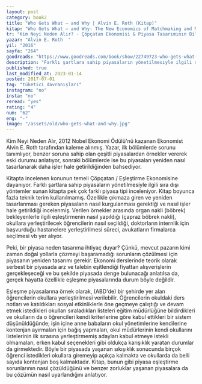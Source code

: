 ```yaml
---
layout: post  
category: book2
title: "Who Gets What — and Why | Alvin E. Roth (Kitap)"  
kitap: "Who Gets What ― and Why: The New Economics of Matchmaking and Market Design"  
tr: "Kim Neyi Neden Alır? - Çöpçatan Ekonomisi & Piyasa Tasarımının Bilinmeyen Dünyası"  
yazar: "Alvin E. Roth  "  
yil: "2016"  
sayfa: "264"  
goodreads: "https://www.goodreads.com/book/show/22749723-who-gets-what-and-why"
description: "Farklı şartlara sahip piyasaların yönetilmesiyle ilgili sıra dışı yöntemler sunan Kim Neyi Neden Alır'da pek çok farklı piyasa tipi inceleniyor."
published: true
last_modified_at: 2023-01-14
posted: 2017-07-01
tag: "tüketici davranışları"
instagram: "no"
insta: "no"
reread: "yes"
rating: "4"
num: "62"
eng: "-"
image: "/assets/old/who-gets-what-and-why.jpg"
---
```


Kim Neyi Neden Alır, 2012 Nobel Ekonomi Ödülü'nü kazanan Ekonomist Alvin E. Roth tarafından kaleme alınmış. Yazar, ilk bölümlerde sorunu tanımlıyor, benzer soruna sahip olan çeşitli piyasalardan örnekler vererek eski durumu anlatıyor, sonraki bölümlerde ise bu piyasaları yeniden nasıl tasarlanarak daha işler hale getirildiğinden bahsediyor.  
  
Kitapta incelenen konunun temeli Çöpçatan / Eşleştirme Ekonomisine dayanıyor. Farklı şartlara sahip piyasaların yönetilmesiyle ilgili sıra dışı yöntemler sunan kitapta pek çok farklı piyasa tipi inceleniyor. Kitap boyunca fazla teknik terim kullanılmamış. Özellikle çıkmaza giren ve yeniden tasarlanması gereken piyasaların nasıl kurgulanması gerektiği ve nasıl işler hale getirildiği incelenmiş. Verilen örnekler arasında organ nakli (böbrek) bekleyenlerle ilgili eşleştirmenin nasıl yapıldığı (çapraz böbrek nakli), okullara yerleştirilecek öğrencilerin nasıl seçildiği, doktorların internlik için başvurduğu hastanelere yerleştirilmesi süreci, avukatların firmalarca seçilmesi vb yer alıyor.  
  
Peki, bir piyasa neden tasarıma ihtiyaç duyar? Çünkü, mevcut pazarın kimi zaman doğal yollarla çözmeyi başaramadığı sorunların çözülmesi için piyasanın yeniden tasarımı gerekir. Ekonomi derslerinde teorik olarak serbest bir piyasada arz ve talebin eşitlendiği fiyattan alışverişlerin gerçekleşeceği ve bu şekilde piyasada denge bulunacağı anlatılsa da, gerçek hayatta özellikle eşleşme piyasalarında durum böyle değildir.  
  
Eşleşme piyasalarına örnek olarak, (ABD'de) bir şehirde yer alan öğrencilerin okullara yerleştirilmesi verilebilir. Öğrencilerin okuldaki ders notları ve katıldıkları sosyal etkinliklerle öne geçmeye çalıştığı ve devam etmek istedikleri okulları sıraladıkları listeleri eğitim müdürlüğüne bildirdikleri ve okulların da o öğrencileri kendi kriterlerine göre kabul ettikleri bir sistem düşünüldüğünde; işin içine anne babaların okul yönetimlerine kendilerine kontenjan ayırmaları için bağış yapmaları, okul müdürlerinin kendi okullarını listelerinin ilk sırasına yerleştirmemiş adayları kabul etmeye istekli olmamaları, erken kabul seçenekleri gibi oldukça karışıklık yaratan durumlar da girmektedir. Böyle bir piyasada yaşanan sıkışıklık sonucunda birçok öğrenci istedikleri okullara giremeyip açıkça kalmakta ve okullarda da belli sayıda kontenjan boş kalmaktadır. Kitap, bunun gibi piyasa eşleştirme sorunlarının nasıl çözüldüğünü ve benzer zorluklar yaşanan piyasalara da bu çözümün nasıl uyarlandığını anlatıyor.  
  
